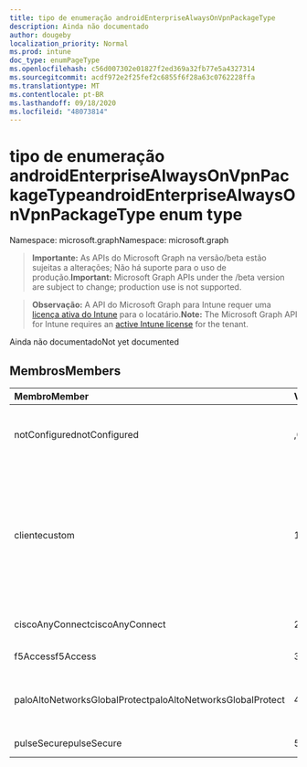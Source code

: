 ```yaml
---
title: tipo de enumeração androidEnterpriseAlwaysOnVpnPackageType
description: Ainda não documentado
author: dougeby
localization_priority: Normal
ms.prod: intune
doc_type: enumPageType
ms.openlocfilehash: c56d007302e01827f2ed369a32fb77e5a4327314
ms.sourcegitcommit: acdf972e2f25fef2c6855f6f28a63c0762228ffa
ms.translationtype: MT
ms.contentlocale: pt-BR
ms.lasthandoff: 09/18/2020
ms.locfileid: "48073814"
---
```

# <a name="androidenterprisealwaysonvpnpackagetype-enum-type"></a><span data-ttu-id="23d05-103">tipo de enumeração androidEnterpriseAlwaysOnVpnPackageType</span><span class="sxs-lookup"><span data-stu-id="23d05-103">androidEnterpriseAlwaysOnVpnPackageType enum type</span></span>

<span data-ttu-id="23d05-104">Namespace: microsoft.graph</span><span class="sxs-lookup"><span data-stu-id="23d05-104">Namespace: microsoft.graph</span></span>

> <span data-ttu-id="23d05-105">**Importante:** As APIs do Microsoft Graph na versão/beta estão sujeitas a alterações; Não há suporte para o uso de produção.</span><span class="sxs-lookup"><span data-stu-id="23d05-105">**Important:** Microsoft Graph APIs under the /beta version are subject to change; production use is not supported.</span></span>

> <span data-ttu-id="23d05-106">**Observação:** A API do Microsoft Graph para Intune requer uma [licença ativa do Intune](https://go.microsoft.com/fwlink/?linkid=839381) para o locatário.</span><span class="sxs-lookup"><span data-stu-id="23d05-106">**Note:** The Microsoft Graph API for Intune requires an [active Intune license](https://go.microsoft.com/fwlink/?linkid=839381) for the tenant.</span></span>

<span data-ttu-id="23d05-107">Ainda não documentado</span><span class="sxs-lookup"><span data-stu-id="23d05-107">Not yet documented</span></span>

## <a name="members"></a><span data-ttu-id="23d05-108">Membros</span><span class="sxs-lookup"><span data-stu-id="23d05-108">Members</span></span>
|<span data-ttu-id="23d05-109">Membro</span><span class="sxs-lookup"><span data-stu-id="23d05-109">Member</span></span>|<span data-ttu-id="23d05-110">Valor</span><span class="sxs-lookup"><span data-stu-id="23d05-110">Value</span></span>|<span data-ttu-id="23d05-111">Descrição</span><span class="sxs-lookup"><span data-stu-id="23d05-111">Description</span></span>|
|:---|:---|:---|
|<span data-ttu-id="23d05-112">notConfigured</span><span class="sxs-lookup"><span data-stu-id="23d05-112">notConfigured</span></span>|<span data-ttu-id="23d05-113">,0</span><span class="sxs-lookup"><span data-stu-id="23d05-113">0</span></span>|<span data-ttu-id="23d05-114">Não configurado; Esse valor é ignorado.</span><span class="sxs-lookup"><span data-stu-id="23d05-114">Not configured; this value is ignored.</span></span>|
|<span data-ttu-id="23d05-115">cliente</span><span class="sxs-lookup"><span data-stu-id="23d05-115">custom</span></span>|<span data-ttu-id="23d05-116">1 </span><span class="sxs-lookup"><span data-stu-id="23d05-116">1</span></span>|<span data-ttu-id="23d05-117">Nome do pacote personalizado, o profissionais pode fornecer o nome do pacote do cliente VPN que eles desejam usar.</span><span class="sxs-lookup"><span data-stu-id="23d05-117">Custom package name, the ITPro can supply the package name of the VPN client they want to use.</span></span>|
|<span data-ttu-id="23d05-118">ciscoAnyConnect</span><span class="sxs-lookup"><span data-stu-id="23d05-118">ciscoAnyConnect</span></span>|<span data-ttu-id="23d05-119">2 </span><span class="sxs-lookup"><span data-stu-id="23d05-119">2</span></span>|<span data-ttu-id="23d05-120">Cisco AnyConnect.</span><span class="sxs-lookup"><span data-stu-id="23d05-120">Cisco AnyConnect.</span></span>|
|<span data-ttu-id="23d05-121">f5Access</span><span class="sxs-lookup"><span data-stu-id="23d05-121">f5Access</span></span>|<span data-ttu-id="23d05-122">3 </span><span class="sxs-lookup"><span data-stu-id="23d05-122">3</span></span>|<span data-ttu-id="23d05-123">Acesso a F5.</span><span class="sxs-lookup"><span data-stu-id="23d05-123">F5 Access.</span></span>|
|<span data-ttu-id="23d05-124">paloAltoNetworksGlobalProtect</span><span class="sxs-lookup"><span data-stu-id="23d05-124">paloAltoNetworksGlobalProtect</span></span>|<span data-ttu-id="23d05-125">4 </span><span class="sxs-lookup"><span data-stu-id="23d05-125">4</span></span>|<span data-ttu-id="23d05-126">GlobalProtect de redes de Palo Alto.</span><span class="sxs-lookup"><span data-stu-id="23d05-126">Palo Alto Networks GlobalProtect.</span></span>|
|<span data-ttu-id="23d05-127">pulseSecure</span><span class="sxs-lookup"><span data-stu-id="23d05-127">pulseSecure</span></span>|<span data-ttu-id="23d05-128">5 </span><span class="sxs-lookup"><span data-stu-id="23d05-128">5</span></span>|<span data-ttu-id="23d05-129">Pulso seguro.</span><span class="sxs-lookup"><span data-stu-id="23d05-129">Pulse Secure.</span></span>|






